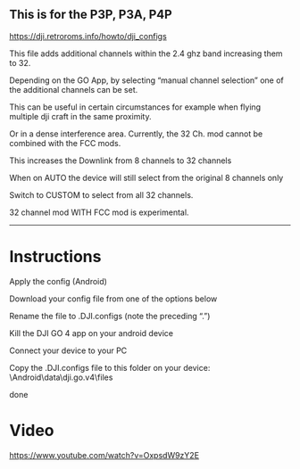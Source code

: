 ## This is for the P3P, P3A, P4P

https://dji.retroroms.info/howto/dji_configs

This file adds additional channels within the 2.4 ghz band increasing them to 32.

Depending on the GO App, by selecting “manual channel selection” one of the additional channels can be set.

This can be useful in certain circumstances for example when flying multiple dji craft in the same proximity.

Or in a dense interference area. Currently, the 32 Ch. mod cannot be combined with the FCC mods.

This increases the Downlink from 8 channels to 32 channels

When on AUTO the device will still select from the original 8 channels only

Switch to CUSTOM to select from all 32 channels.

32 channel mod WITH FCC mod is experimental.

---
# Instructions

Apply the config (Android)

Download your config file from one of the options below

Rename the file to .DJI.configs (note the preceding “.”)

Kill the DJI GO 4 app on your android device

Connect your device to your PC

Copy the .DJI.configs file to this folder on your device: \Android\data\dji.go.v4\files

done

# Video

https://www.youtube.com/watch?v=OxpsdW9zY2E